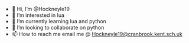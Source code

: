 - 👋 Hi, I’m @Hockneyle19
- 👀 I’m interested in lua
- 🌱 I’m currently learning lua and python
- 💞️ I’m looking to collaborate on python
- 📫 How to reach me email me @ Hockneyle19@cranbrook.kent.sch.uk

<!---
Hockneyle19/Hockneyle19 is a ✨ special ✨ repository because its `README.md` (this file) appears on your GitHub profile.
You can click the Preview link to take a look at your changes.
--->
